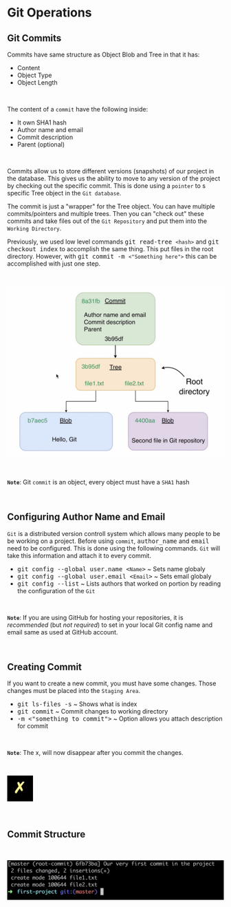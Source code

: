 # **Git Operations**

## **Git Commits**

Commits have same structure as Object Blob and Tree in that it has:
  * Content
  * Object Type
  * Object Length

&nbsp;

The content of a `commit` have the following inside:
  * It own SHA1 hash
  * Author name and email
  * Commit description
  * Parent (optional)

&nbsp;

Commits allow us to store different versions (snapshots) of our project in the 
database. This gives us the ability to move to any version of the project by 
checking out the specific commit. This is done using a `pointer` to s specific 
Tree object in the `Git database`. 

The commit is just a "wrapper" for the Tree object. You can have multiple 
commits/pointers and multiple trees. Then you can "check out" these commits and
take files out of the `Git Repository` and put them into the `Working Directory`.

Previously, we used low level commands <kbd>git read-tree `<hash>`</kbd> and 
<kbd>git checkout index</kbd> to accomplish the same thing. This put files in
the root directory. However, with <kbd>git commit -m `<"Something here">`</kbd>
this can be accomplished with just one step. 

&nbsp;

![alt txt](./assets/commit_pointer.png "Commit Pointer")

&nbsp;

**`Note`**: Git `commit` is an object, every object must have a `SHA1` hash

&nbsp;

## **Configuring Author Name and Email**

`Git` is a distributed version controll system which allows many people to be
be working on a project. Before using `commit`, <kbd>author_name</kbd> and 
<kbd>email</kbd> need to be configured. This is done using the following 
commands. `Git` will take this information and attach it to every commit. 
  * <kbd>git config --global user.name <`Name`></kbd> ~ Sets name globaly
  * <kbd>git config --global user.email <`Email`></kbd> ~ Sets email globaly
  * <kbd>git config --list</kbd> ~ Lists authors that worked on portion by reading the configuration of the `Git`

&nbsp;

**`Note`**: If you are using GitHub for hosting your repositories, it is 
*recommended* (but *not required*) to set in your local Git config name and
email same as used at GitHub account.

&nbsp;

## **Creating Commit**

If you want to create a new commit, you must have some changes. Those changes
must be placed into the `Staging Area`. 
  * <kbd>git ls-files -s</kbd> ~ Shows what is index
  * <kbd>git commit</kbd> ~ Commit changes to working directory
  * <kbd>-m <"something to commit"></kbd> ~ Option allows you attach description for commit  

&nbsp;

**`Note`**: The x, will now disappear after you commit the changes. 

&nbsp;

![alt txt](./assets/x.png "Changes need to be commited")

&nbsp;

## **Commit Structure**

&nbsp;

![alt txt](./assets/commit_structure.png "Commit Structure")